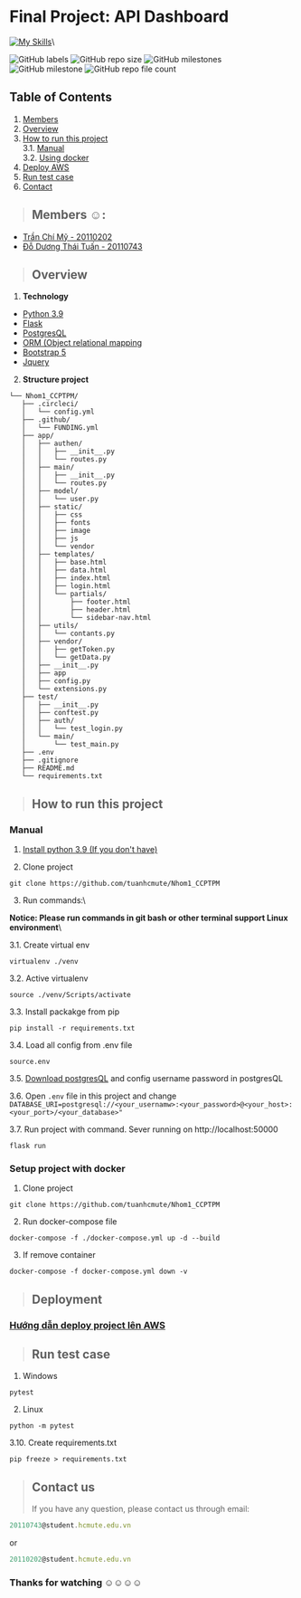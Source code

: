 # Final Project: API Dashboard

[![My Skills](https://skillicons.dev/icons?i=py,js,jquery,html,css,flask,github,postman,vscode,stackoverflow)](https://skillicons.dev)\

![GitHub labels](https://img.shields.io/github/labels/tuanhcmute/Nhom1_CCPTPM/documentation)
![GitHub repo size](https://img.shields.io/github/repo-size/tuanhcmute/Nhom1_CCPTPM)
![GitHub milestones](https://img.shields.io/github/milestones/open/tuanhcmute/Nhom1_CCPTPM)
![GitHub milestone](https://img.shields.io/github/milestones/issues-open/tuanhcmute/Nhom1_CCPTPM/1)
![GitHub repo file count](https://img.shields.io/github/directory-file-count/tuanhcmute/Nhom1_CCPTPM)

## Table of Contents

1. [Members](#members)
2. [Overview](#overview)
3. [How to run this project](#run-project)\
3.1. [Manual](#manual)\
3.2. [Using docker](#docker)
4. [Deploy AWS](#deploy)
5. [Run test case](#run-test)
6. [Contact](#contact)

> ## Members :relaxed:: <a name="members"></a>

- [Trần Chí Mỹ - 20110202](https://github.com/mytranchi)
- [Đỗ Dương Thái Tuấn - 20110743](https://github.com/tuanhcmute)

> ## Overview <a name="overview"></a>

1. **Technology**

- [Python 3.9](https://www.python.org/downloads/)
- [Flask](https://flask.palletsprojects.com/en/2.2.x/)
- [PostgresQL](https://www.postgresql.org/docs/)
- [ORM (Object relational mapping](https://flask-sqlalchemy.palletsprojects.com/en/3.0.x/)
- [Bootstrap 5](https://getbootstrap.com/docs/5.0/getting-started/introduction/)
- [Jquery](https://jquery.com/)

2. **Structure project**

```
└── Nhom1_CCPTPM/
   ├── .circleci/
   │   └── config.yml
   ├── .github/
   │   └── FUNDING.yml
   ├── app/
   │   ├── authen/
   │   │   ├── __init__.py
   │   │   └── routes.py
   │   ├── main/
   │   │   ├── __init__.py
   │   │   └── routes.py
   │   ├── model/
   │   │   └── user.py
   │   ├── static/
   │   │   ├── css
   │   │   ├── fonts
   │   │   ├── image
   │   │   ├── js
   │   │   └── vendor
   │   ├── templates/
   │   │   ├── base.html
   │   │   ├── data.html
   │   │   ├── index.html
   │   │   ├── login.html
   │   │   └── partials/
   │   │       ├── footer.html
   │   │       ├── header.html
   │   │       └── sidebar-nav.html
   │   ├── utils/
   │   │   └── contants.py
   │   ├── vendor/
   │   │   ├── getToken.py
   │   │   └── getData.py
   │   ├── __init__.py
   │   ├── app
   │   ├── config.py
   │   └── extensions.py
   ├── test/
   │   ├── __init__.py
   │   ├── conftest.py
   │   ├── auth/
   │   │   └── test_login.py
   │   └── main/
   │       └── test_main.py
   ├── .env
   ├── .gitignore
   ├── README.md
   └── requirements.txt
```

> ## How to run this project <a name="run-project"></a>
### Manual <a name="manual"></a>
>
1. [Install python 3.9 (If you don't have)](https://www.python.org/downloads/)

2. Clone project
```
git clone https://github.com/tuanhcmute/Nhom1_CCPTPM
```

3. Run commands:\

**Notice: Please run commands in git bash or other terminal support Linux environment**\

3.1. Create virtual env

```
virtualenv ./venv
```

3.2. Active virtualenv

```
source ./venv/Scripts/activate
```

3.3. Install packakge from pip

```
pip install -r requirements.txt
```

3.4. Load all config from .env file

```
source.env
```

3.5. [Download postgresQL](https://www.postgresql.org/download/) and config username password in postgresQL

3.6. Open `.env` file in this project and change `DATABASE_URI=postgresql://<your_usernamw>:<your_password>@<your_host>:<your_port>/<your_database>"`

3.7. Run project with command. Sever running on http://localhost:50000

```
flask run
```

### Setup project with docker <a name="docker"></a>
1. Clone project
```
git clone https://github.com/tuanhcmute/Nhom1_CCPTPM
```
2. Run docker-compose file
```
docker-compose -f ./docker-compose.yml up -d --build
```
3. If remove container
```
docker-compose -f docker-compose.yml down -v
```

> ## Deployment <a name="deploy"></a>
### [Hướng dẫn deploy project lên AWS](https://docs.google.com/document/d/1I9Y8f_4c7jIgiWVjytiX2aJYMQggR62gdYD3JB0gs9g/edit)

> ## Run test case <a name="run-test"></a>
>
1. Windows

```
pytest
```

2. Linux

```
python -m pytest
```

3.10. Create requirements.txt

```
pip freeze > requirements.txt
```

> ## Contact us <a name="contact"></a>
>
> If you have any question, please contact us through email:

```js
20110743@student.hcmute.edu.vn
```

or

```js
20110202@student.hcmute.edu.vn
```

### Thanks for watching :relaxed::relaxed::relaxed::relaxed:
